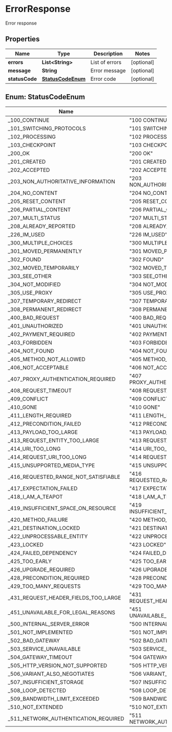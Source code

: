 

# ErrorResponse

Error response
## Properties

Name | Type | Description | Notes
------------ | ------------- | ------------- | -------------
**errors** | **List&lt;String&gt;** | List of errors |  [optional]
**message** | **String** | Error message |  [optional]
**statusCode** | [**StatusCodeEnum**](#StatusCodeEnum) | Error code |  [optional]



## Enum: StatusCodeEnum

Name | Value
---- | -----
_100_CONTINUE | &quot;100 CONTINUE&quot;
_101_SWITCHING_PROTOCOLS | &quot;101 SWITCHING_PROTOCOLS&quot;
_102_PROCESSING | &quot;102 PROCESSING&quot;
_103_CHECKPOINT | &quot;103 CHECKPOINT&quot;
_200_OK | &quot;200 OK&quot;
_201_CREATED | &quot;201 CREATED&quot;
_202_ACCEPTED | &quot;202 ACCEPTED&quot;
_203_NON_AUTHORITATIVE_INFORMATION | &quot;203 NON_AUTHORITATIVE_INFORMATION&quot;
_204_NO_CONTENT | &quot;204 NO_CONTENT&quot;
_205_RESET_CONTENT | &quot;205 RESET_CONTENT&quot;
_206_PARTIAL_CONTENT | &quot;206 PARTIAL_CONTENT&quot;
_207_MULTI_STATUS | &quot;207 MULTI_STATUS&quot;
_208_ALREADY_REPORTED | &quot;208 ALREADY_REPORTED&quot;
_226_IM_USED | &quot;226 IM_USED&quot;
_300_MULTIPLE_CHOICES | &quot;300 MULTIPLE_CHOICES&quot;
_301_MOVED_PERMANENTLY | &quot;301 MOVED_PERMANENTLY&quot;
_302_FOUND | &quot;302 FOUND&quot;
_302_MOVED_TEMPORARILY | &quot;302 MOVED_TEMPORARILY&quot;
_303_SEE_OTHER | &quot;303 SEE_OTHER&quot;
_304_NOT_MODIFIED | &quot;304 NOT_MODIFIED&quot;
_305_USE_PROXY | &quot;305 USE_PROXY&quot;
_307_TEMPORARY_REDIRECT | &quot;307 TEMPORARY_REDIRECT&quot;
_308_PERMANENT_REDIRECT | &quot;308 PERMANENT_REDIRECT&quot;
_400_BAD_REQUEST | &quot;400 BAD_REQUEST&quot;
_401_UNAUTHORIZED | &quot;401 UNAUTHORIZED&quot;
_402_PAYMENT_REQUIRED | &quot;402 PAYMENT_REQUIRED&quot;
_403_FORBIDDEN | &quot;403 FORBIDDEN&quot;
_404_NOT_FOUND | &quot;404 NOT_FOUND&quot;
_405_METHOD_NOT_ALLOWED | &quot;405 METHOD_NOT_ALLOWED&quot;
_406_NOT_ACCEPTABLE | &quot;406 NOT_ACCEPTABLE&quot;
_407_PROXY_AUTHENTICATION_REQUIRED | &quot;407 PROXY_AUTHENTICATION_REQUIRED&quot;
_408_REQUEST_TIMEOUT | &quot;408 REQUEST_TIMEOUT&quot;
_409_CONFLICT | &quot;409 CONFLICT&quot;
_410_GONE | &quot;410 GONE&quot;
_411_LENGTH_REQUIRED | &quot;411 LENGTH_REQUIRED&quot;
_412_PRECONDITION_FAILED | &quot;412 PRECONDITION_FAILED&quot;
_413_PAYLOAD_TOO_LARGE | &quot;413 PAYLOAD_TOO_LARGE&quot;
_413_REQUEST_ENTITY_TOO_LARGE | &quot;413 REQUEST_ENTITY_TOO_LARGE&quot;
_414_URI_TOO_LONG | &quot;414 URI_TOO_LONG&quot;
_414_REQUEST_URI_TOO_LONG | &quot;414 REQUEST_URI_TOO_LONG&quot;
_415_UNSUPPORTED_MEDIA_TYPE | &quot;415 UNSUPPORTED_MEDIA_TYPE&quot;
_416_REQUESTED_RANGE_NOT_SATISFIABLE | &quot;416 REQUESTED_RANGE_NOT_SATISFIABLE&quot;
_417_EXPECTATION_FAILED | &quot;417 EXPECTATION_FAILED&quot;
_418_I_AM_A_TEAPOT | &quot;418 I_AM_A_TEAPOT&quot;
_419_INSUFFICIENT_SPACE_ON_RESOURCE | &quot;419 INSUFFICIENT_SPACE_ON_RESOURCE&quot;
_420_METHOD_FAILURE | &quot;420 METHOD_FAILURE&quot;
_421_DESTINATION_LOCKED | &quot;421 DESTINATION_LOCKED&quot;
_422_UNPROCESSABLE_ENTITY | &quot;422 UNPROCESSABLE_ENTITY&quot;
_423_LOCKED | &quot;423 LOCKED&quot;
_424_FAILED_DEPENDENCY | &quot;424 FAILED_DEPENDENCY&quot;
_425_TOO_EARLY | &quot;425 TOO_EARLY&quot;
_426_UPGRADE_REQUIRED | &quot;426 UPGRADE_REQUIRED&quot;
_428_PRECONDITION_REQUIRED | &quot;428 PRECONDITION_REQUIRED&quot;
_429_TOO_MANY_REQUESTS | &quot;429 TOO_MANY_REQUESTS&quot;
_431_REQUEST_HEADER_FIELDS_TOO_LARGE | &quot;431 REQUEST_HEADER_FIELDS_TOO_LARGE&quot;
_451_UNAVAILABLE_FOR_LEGAL_REASONS | &quot;451 UNAVAILABLE_FOR_LEGAL_REASONS&quot;
_500_INTERNAL_SERVER_ERROR | &quot;500 INTERNAL_SERVER_ERROR&quot;
_501_NOT_IMPLEMENTED | &quot;501 NOT_IMPLEMENTED&quot;
_502_BAD_GATEWAY | &quot;502 BAD_GATEWAY&quot;
_503_SERVICE_UNAVAILABLE | &quot;503 SERVICE_UNAVAILABLE&quot;
_504_GATEWAY_TIMEOUT | &quot;504 GATEWAY_TIMEOUT&quot;
_505_HTTP_VERSION_NOT_SUPPORTED | &quot;505 HTTP_VERSION_NOT_SUPPORTED&quot;
_506_VARIANT_ALSO_NEGOTIATES | &quot;506 VARIANT_ALSO_NEGOTIATES&quot;
_507_INSUFFICIENT_STORAGE | &quot;507 INSUFFICIENT_STORAGE&quot;
_508_LOOP_DETECTED | &quot;508 LOOP_DETECTED&quot;
_509_BANDWIDTH_LIMIT_EXCEEDED | &quot;509 BANDWIDTH_LIMIT_EXCEEDED&quot;
_510_NOT_EXTENDED | &quot;510 NOT_EXTENDED&quot;
_511_NETWORK_AUTHENTICATION_REQUIRED | &quot;511 NETWORK_AUTHENTICATION_REQUIRED&quot;



